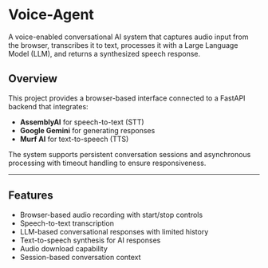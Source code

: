 # Voice-Agent
A voice-enabled conversational AI system that captures audio input from the browser, transcribes it to text, processes it with a Large Language Model (LLM), and returns a synthesized speech response.

## Overview

This project provides a browser-based interface connected to a FastAPI backend that integrates:

- **AssemblyAI** for speech-to-text (STT)
- **Google Gemini** for generating responses
- **Murf AI** for text-to-speech (TTS)

The system supports persistent conversation sessions and asynchronous processing with timeout handling to ensure responsiveness.

---

## Features

- Browser-based audio recording with start/stop controls
- Speech-to-text transcription
- LLM-based conversational responses with limited history
- Text-to-speech synthesis for AI responses
- Audio download capability
- Session-based conversation context
